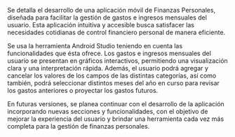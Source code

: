 Se detalla el desarrollo de una aplicación móvil de Finanzas Personales, diseñada para facilitar la gestión de gastos e ingresos mensuales del usuario. Esta aplicación intuitiva y accesible busca satisfacer las necesidades cotidianas de control financiero personal de manera eficiente.

Se usa la herramienta Android Studio teniendo en cuenta las funcionalidades que ésta ofrece. Los gastos e ingresos mensuales del usuario se presentan en gráficos interactivos, permitiendo una visualización clara y una interpretación rápida. Además, el usuario podrá agregar y cancelar los valores de los campos de las distintas categorías, así como también, podrá seleccionar distintos meses del año en curso para revisar los gastos anteriores o proyectar los gastos futuros.

En futuras versiones, se planea continuar con el desarrollo de la aplicación incorporando nuevas secciones y funcionalidades, con el objetivo de mejorar la experiencia del usuario y brindar una herramienta cada vez más completa para la gestión de finanzas personales.
